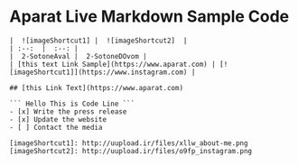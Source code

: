 # Aparat Live Markdown Sample Code

```
|  ![imageShortcut1] |  ![imageShortcut2]  |
| :--:  |  :--: |
|  2-SotoneAval |  2-SotoneDOvom |
| [this text Link Sample](https://www.aparat.com) | [![imageShortcut1]](https://www.instagram.com) |

## [this Link Text](https://www.aparat.com)

``` Hello This is Code Line ```
- [x] Write the press release
- [x] Update the website
- [ ] Contact the media

[imageShortcut1]: http://uupload.ir/files/xllw_about-me.png
[imageShortcut2]: http://uupload.ir/files/o9fp_instagram.png
```
